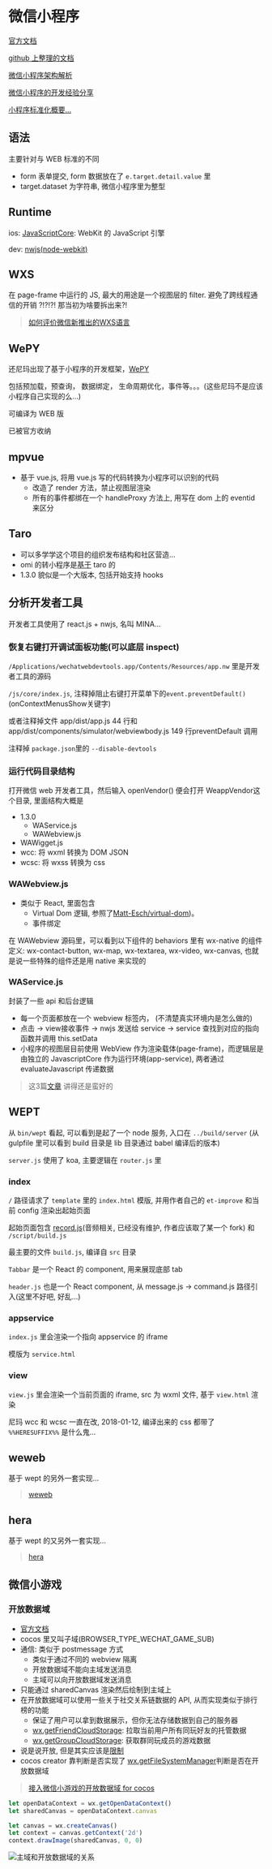 # 微信小程序

[官方文档](https://mp.weixin.qq.com/debug/wxadoc/dev/framework/MINA.html)

[github 上整理的文档](https://github.com/justjavac/awesome-wechat-weapp)

[微信小程序架构解析](https://mp.weixin.qq.com/s/3QE3g0NmaBAi91lbrihhVw)

[微信小程序的开发经验分享](https://mp.weixin.qq.com/s/9PID6UJsQyB06xdyOkEVOA)

[小程序标准化概要...](https://github.com/w3c/chinese-ig/blob/master/tf/mobile/outline.md)

## 语法

主要针对与 WEB 标准的不同

* form 表单提交, form 数据放在了 `e.target.detail.value` 里
* target.dataset 为字符串, 微信小程序里为整型

## Runtime

ios: [JavaScriptCore](https://github.com/phoboslab/JavaScriptCore-iOS): WebKit 的 JavaScript 引擎

dev: [nwjs(node-webkit)](https://github.com/nwjs/nw.js/)

## WXS

在 page-frame 中运行的 JS, 最大的用途是一个视图层的 filter. 避免了跨线程通信的开销 ?!?!?! 那当初为啥要拆出来?!

> [如何评价微信新推出的WXS语言](https://www.zhihu.com/question/64322737)

## WePY

还尼玛出现了基于小程序的开发框架，[WePY](https://github.com/wepyjs/wepy)

包括预加载，预查询， 数据绑定， 生命周期优化，事件等。。。(这些尼玛不是应该小程序自己实现的么...)

可编译为 WEB 版

已被官方收纳

## mpvue

* 基于 vue.js, 将用 vue.js 写的代码转换为小程序可以识别的代码
  * 改造了 render 方法，禁止视图层渲染
  * 所有的事件都绑在一个 handleProxy 方法上, 用写在 dom 上的 eventid 来区分

## Taro

* 可以多学学这个项目的组织发布结构和社区营造...
* omi 的转小程序是[基于](https://github.com/Tencent/omi/blob/master/packages/omip/package.json#L15) taro 的
* 1.3.0 貌似是一个大版本, 包括开始支持 hooks

## 分析开发者工具

开发者工具使用了 react.js + nwjs, 名叫 MINA...

### 恢复右键打开调试面板功能(可以底层 inspect)

`/Applications/wechatwebdevtools.app/Contents/Resources/app.nw` 里是开发者工具的源码

`/js/core/index.js`, 注释掉阻止右键打开菜单下的`event.preventDefault()` (onContextMenusShow关键字)

或者注释掉文件 app/dist/app.js 44 行和app/dist/components/simulator/webviewbody.js 149 行preventDefault 调用

注释掉 `package.json`里的 `--disable-devtools`

### 运行代码目录结构

打开微信 web 开发者工具，然后输入 openVendor() 便会打开 WeappVendor这个目录, 里面结构大概是

- 1.3.0
  - WAService.js
  - WAWebview.js
- WAWigget.js
- wcc: 将 wxml 转换为 DOM JSON
- wcsc: 将 wxss 转换为 css

### WAWebview.js

* 类似于 React, 里面包含
  * Virtual Dom 逻辑, 参照了[Matt-Esch/virtual-dom](https://github.com/Matt-Esch/virtual-dom))。
  * 事件绑定

在 WAWebview 源码里，可以看到以下组件的 behaviors 里有 wx-native 的组件定义: wx-contact-button, wx-map, wx-textarea, wx-video, wx-canvas, 也就是说一些特殊的组件还是用 native 来实现的

### WAService.js

封装了一些 api 和后台逻辑

* 每一个页面都放在一个 webview 标签内， (不清楚真实环境内是怎么做的)
* 点击 -> view接收事件 -> nwjs 发送给 service -> service 查找到对应的指向函数并调用 this.setData
* 小程序的视图层目前使用 WebView 作为渲染载体(page-frame)，而逻辑层是由独立的 JavascriptCore 作为运行环境(app-service), 两者通过 evaluateJavascript 传递数据

> 这3篇[文章](https://chemzqm.github.io/wept/#/home?id=%E5%AE%9E%E7%8E%B0%E5%8E%9F%E7%90%86) 讲得还是蛮好的

## WEPT

从 `bin/wept` 看起, 可以看到是起了一个 node 服务, 入口在 `../build/server` (从 gulpfile 里可以看到 build 目录是 lib 目录通过 babel 编译后的版本)

`server.js` 使用了 koa, 主要逻辑在 `router.js` 里

### index

`/` 路径请求了 `template` 里的 `index.html` 模版, 并用作者自己的 `et-improve` 和当前 config 渲染出起始页面

起始页面包含 [record.js](https://github.com/mattdiamond/Recorderjs)(音频相关, 已经没有维护, 作者应该取了某一个 fork) 和 `/script/build.js`

最主要的文件 `build.js`, 编译自 `src` 目录

`Tabbar` 是一个 React 的 component, 用来展现底部 tab

`header.js` 也是一个 React component, 从 message.js -> command.js 路径引入(这里不好吧, 好乱...)

### appservice

`index.js` 里会渲染一个指向 appservice 的 iframe

模版为 `service.html`

### view

`view.js` 里会渲染一个当前页面的 iframe, src 为 wxml 文件, 基于 `view.html` 渲染

尼玛 wcc 和 wcsc 一直在改, 2018-01-12, 编译出来的 css 都带了 `%%HERESUFFIX%%` 是什么鬼...

## weweb

基于 wept 的另外一套实现...

> [weweb](https://github.com/wdfe/weweb)

## hera

基于 wept 的又另外一套实现...

> [hera](https://github.com/weidian-inc/hera)

## 微信小游戏

### 开放数据域

* [官方文档](https://developers.weixin.qq.com/minigame/dev/tutorial/open-ability/open-data.html)
* cocos 里又叫子域(BROWSER_TYPE_WECHAT_GAME_SUB)
* 通信: 类似于 postmessage 方式
  * 类似于通过不同的 webview 隔离
  * 开放数据域不能向主域发送消息
  * 主域可以向开放数据域发送消息
* 只能通过 sharedCanvas 渲染然后绘制到主域上
* 在开放数据域可以使用一些关于社交关系链数据的 API, 从而实现类似于排行榜的功能
  * 保证了用户可以拿到数据展示，但你无法存储数据到自己的服务器
  * [wx.getFriendCloudStorage](https://developers.weixin.qq.com/minigame/dev/api/wx.getFriendCloudStorage.html): 拉取当前用户所有同玩好友的托管数据
  * [wx.getGroupCloudStorage](https://developers.weixin.qq.com/minigame/dev/api/wx.getGroupCloudStorage.html): 获取群同玩成员的游戏数据
* 说是说开放, 但是其实应该是[限制](https://developers.weixin.qq.com/minigame/dev/tutorial/open-ability/open-data.html#%E9%99%90%E5%88%B6)
* cocos creator 靠判断是否实现了 [wx.getFileSystemManager](https://github.com/cocos-creator/engine/blob/2.1.0/cocos2d/core/platform/CCSys.js#L635)判断是否在开放数据域

> [接入微信小游戏的开放数据域 for cocos](https://docs.cocos.com/creator/manual/zh/publish/publish-wechatgame-sub-domain.html)

```javascript
let openDataContext = wx.getOpenDataContext()
let sharedCanvas = openDataContext.canvas

let canvas = wx.createCanvas()
let context = canvas.getContext('2d')
context.drawImage(sharedCanvas, 0, 0)
```

![主域和开放数据域的关系](https://developers.weixin.qq.com/minigame/dev/tutorial/image/open-data/data-flow.png)
